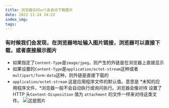 ```yaml
---
title: 浏览器访问url会自动下载图片
date: 2022-11-24 14:23
index_img:
tags:
---
```

### 有时候我们会发现，在浏览器地址输入图片链接，浏览器可以直接下载，或者直接展示图片
- 如果指定了`Content-Type`是`image/jpeg`，则产生的外链是在浏览器上直接显示
- 如果设置的`Content-Type`是`application/octet-stream`这种或者`multipart/form-data`这种，则外链是直接下载的
- `application/octet-stream` 这是应用程序文件的默认值。意思是 *未知的应用程序文件，*浏览器一般不会自动执行或询问执行。浏览器会像对待 设置了 HTTP 头`Content-Disposition` 值为 `attachment` 的文件一样来对待这类文件。
![这是图片](https://img2022.cnblogs.com/blog/2654462/202211/2654462-20221124143422226-895123283.jpg "Magic Gardens")
